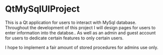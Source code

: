 # QtMySqlUIProject
This is a Qt application for users to interact with MySql database.
Throughout the development of this project I will design pages for users to enter information into the databse..
As well as an admin and guest account for users to dedicate certain features to only certain users.

I hope to implement a fair amount of stored procedures for admins use only.
